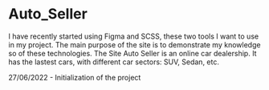 # Auto_Seller

I have recently started using Figma and SCSS, these two tools I want to use in my project.
The main purpose of the site is to demonstrate my knowledge so of these technologies. 
The Site Auto Seller is an online car dealership. It has the lastest cars, with different car sectors: SUV, Sedan, etc.

27/06/2022 - Initialization of the project

